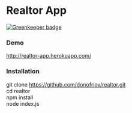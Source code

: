 # Realtor App

[![Greenkeeper badge](https://badges.greenkeeper.io/donofriov/realtor.svg)](https://greenkeeper.io/)

### Demo
http://realtor-app.herokuapp.com/

### Installation 
git clone https://github.com/donofriov/realtor.git  
cd realtor  
npm install  
node index.js  
